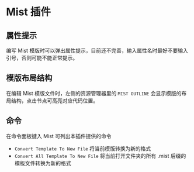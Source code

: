 # Mist 插件

## 属性提示

编写 Mist 模版时可以弹出属性提示，目前还不完善，输入属性名时最好不要输入引号，否则可能不能正常提示。

## 模版布局结构

在编辑 Mist 模版文件时，左侧的资源管理器里的 `MIST OUTLINE` 会显示模版的布局结构，点击节点可高亮对应代码位置。

## 命令

在命令面板键入 Mist 可列出本插件提供的命令

- `Convert Template To New File` 将当前模版转换为新的格式
- `Convert All Template To New File` 将当前打开文件夹的所有 .mist 后缀的模版文件转换为新的格式
